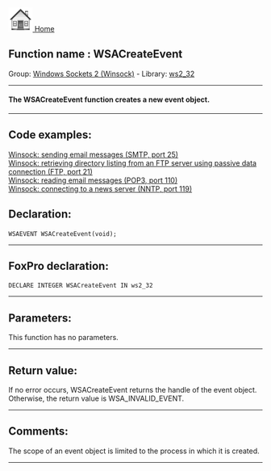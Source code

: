 [<img src="../../images/home.png"> Home ](https://github.com/VFPX/Win32API)  

## Function name : WSACreateEvent
Group: [Windows Sockets 2 (Winsock)](../../functions_group.md#Windows_Sockets_2_(Winsock))  -  Library: [ws2_32](../../Libraries.md#ws2_32)  
***  


#### The WSACreateEvent function creates a new event object.
***  


## Code examples:
[Winsock: sending email messages (SMTP, port 25)](../../samples/sample_385.md)  
[Winsock: retrieving directory listing from an FTP server using passive data connection (FTP, port 21)](../../samples/sample_386.md)  
[Winsock: reading email messages (POP3, port 110)](../../samples/sample_388.md)  
[Winsock: connecting to a news server (NNTP, port 119)](../../samples/sample_389.md)  

## Declaration:
```foxpro  
WSAEVENT WSACreateEvent(void);  
```  
***  


## FoxPro declaration:
```foxpro  
DECLARE INTEGER WSACreateEvent IN ws2_32  
```  
***  


## Parameters:
This function has no parameters.  
***  


## Return value:
If no error occurs, WSACreateEvent returns the handle of the event object. Otherwise, the return value is WSA_INVALID_EVENT.  
***  


## Comments:
The scope of an event object is limited to the process in which it is created.  
  
***  

